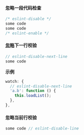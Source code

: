 #### 忽略一段代码检查

```javascript
/* eslint-disable */
some code
some code
/* eslint-enable */
```

#### [忽略](http://events.jianshu.io/p/e7a83e4e56f3)下一行校验

```javascript
// eslint-disable-next-line
some code
```

**示例**

```javascript
watch: {
  // eslint-disable-next-line
  'a.b': function () {
    this.loadList();
  },
},
```

#### 忽略当前行校验

```javascript
some code // eslint-disable-line
```

